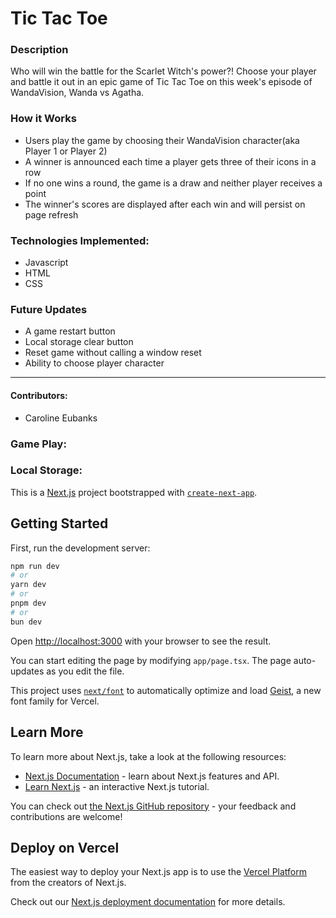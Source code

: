 # Tic Tac Toe

### Description
Who will win the battle for the Scarlet Witch's power?! Choose your player and battle it out in an epic game of Tic Tac Toe on this week's episode of WandaVision, Wanda vs Agatha.

### How it Works
- Users play the game by choosing their WandaVision character(aka Player 1 or Player 2)
- A winner is announced each time a player gets three of their icons in a row
- If no one wins a round, the game is a draw and neither player receives a point
- The winner's scores are displayed after each win and will persist on page refresh


### Technologies Implemented:
- Javascript
- HTML
- CSS

### Future Updates
- A game restart button
- Local storage clear button
- Reset game without calling a window reset
- Ability to choose player character

******************************************************************

#### Contributors:
- Caroline Eubanks

### Game Play:

### Local Storage:






This is a [Next.js](https://nextjs.org) project bootstrapped with [`create-next-app`](https://nextjs.org/docs/app/api-reference/cli/create-next-app).

## Getting Started

First, run the development server:

```bash
npm run dev
# or
yarn dev
# or
pnpm dev
# or
bun dev
```

Open [http://localhost:3000](http://localhost:3000) with your browser to see the result.

You can start editing the page by modifying `app/page.tsx`. The page auto-updates as you edit the file.

This project uses [`next/font`](https://nextjs.org/docs/app/building-your-application/optimizing/fonts) to automatically optimize and load [Geist](https://vercel.com/font), a new font family for Vercel.

## Learn More

To learn more about Next.js, take a look at the following resources:

- [Next.js Documentation](https://nextjs.org/docs) - learn about Next.js features and API.
- [Learn Next.js](https://nextjs.org/learn) - an interactive Next.js tutorial.

You can check out [the Next.js GitHub repository](https://github.com/vercel/next.js) - your feedback and contributions are welcome!

## Deploy on Vercel

The easiest way to deploy your Next.js app is to use the [Vercel Platform](https://vercel.com/new?utm_medium=default-template&filter=next.js&utm_source=create-next-app&utm_campaign=create-next-app-readme) from the creators of Next.js.

Check out our [Next.js deployment documentation](https://nextjs.org/docs/app/building-your-application/deploying) for more details.
